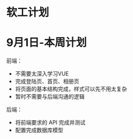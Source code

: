 # 软工计划

# 9月1日-本周计划

前端：

* 不需要太深入学习VUE
* 完成登陆页、首页、相册页
* 将页面的基本结构完成，样式可以先不用太复杂
* 暂时不需要与后端沟通的逻辑

后端：

* 将前端要求的 API 完成并测试
* 配置完成数据库模型